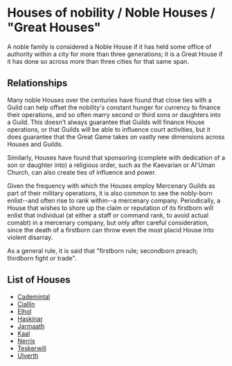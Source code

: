 # Houses of nobility / Noble Houses / "Great Houses"
A noble family is considered a Noble House if it has held some office of authority within a city for more than three generations; it is a Great House if it has done so across more than three cities for that same span.

## Relationships
Many noble Houses over the centuries have found that close ties with a Guild can help offset the nobility's constant hunger for currency to finance their operations, and so often marry second or third sons or daughters into a Guild. This doesn't always guarantee that Guilds will finance House operations, or that Guilds will be able to influence court activities, but it does guarantee that the Great Game takes on vastly new dimensions across Houses and Guilds.

Similarly, Houses have found that sponsoring (complete with dedication of a son or daughter into) a religious order, such as the Kaevarian or Al'Uman Church, can also create ties of influence and power.

Given the frequency with which the Houses employ Mercenary Guilds as part of their military operations, it is also common to see the nobly-born enlist--and often rise to rank within--a mercenary company. Periodically, a House that wishes to shore up the claim or reputation of its firstborn will enlist that individual (at either a staff or command rank, to avoid actual comabt) in a mercenary company, but only after careful consideration, since the death of a firstborn can throw even the most placid House into violent disarray.

As a general rule, it is said that "firstborn rule; secondborn preach; thirdborn fight or trade".

## List of Houses

* [Cademintal](Cademintal.md)
* [Ciallin](Ciallin.md)
* [Elhol](Elhol.md)
* [Haskinar](Haskinar.md)
* [Jarmaath](Jarmaath.md)
* [Kaal](Kaal.md)
* [Nerris](Nerris.md)
* [Teskerwill](Teskerwill.md)
* [Ulverth](Ulverth.md)

